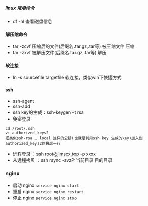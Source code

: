 ##### linux 常用命令

* df -hl 查看磁盘信息
#### 解压缩命令
* tar -zcvf 压缩后的文件(后缀名.tar.gz,.tar等) 被压缩文件 压缩
* tar -zxvf 被解压文件(后缀名.tar.gz,.tar等) 解压
 
#### 软连接
* ln -s sourcefile targetfile 软连接，类似win下快捷方式

#### ssh
* ssh-agent
* ssh-add
* ssh key的生成：ssh-keygen -t rsa
* 免密登录 

```
cd /root/.ssh
vi authorized_keys2
把类似ssh-rsa … local 这样的公钥(也就是利用ssh key 生成的key)加入到authorized_keys2的最后一行
```

* 远程登录 ：ssh root@jimscx.top -p xxxx
* 从远程拷贝 ：ssh rsync -avzP 当前目录 目的目录  

### nginx
* 启动 nginx `service nginx start`
* 重启 nginx `service nginx restart`
* 停止 nginx `service nginx stop`

